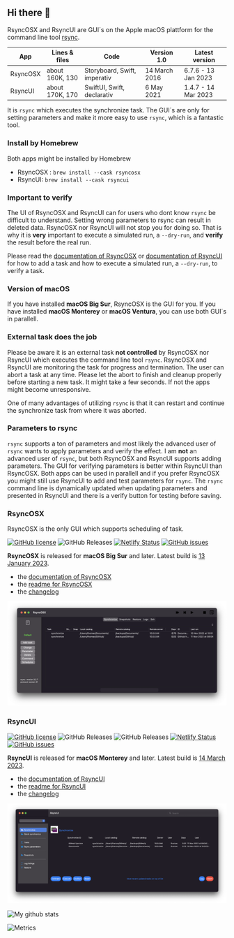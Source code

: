 ## Hi there 👋

RsyncOSX and RsyncUI are GUI´s on the Apple macOS plattform for the command line tool [rsync](https://github.com/WayneD/rsync). 

| App      | Lines & files | Code | Version 1.0 |  Latest version | 
| ----------- | ----------- |   ----------- | -------- |  -------- |
| RsyncOSX   | about 160K, 130  | Storyboard, Swift, imperativ   | 14 March 2016 |	6.7.6 - 13 Jan 2023 | 
| RsyncUI   | about 170K, 170       | SwiftUI, Swift, declarativ     | 6 May 2021 | 1.4.7 - 14 Mar 2023 | 

It is `rsync` which executes the synchronize task. The GUI´s are only for setting parameters and make it more easy to use `rsync`, which is a fantastic tool.

### Install by Homebrew

Both apps might be installed by Homebrew

- RsyncOSX : `brew install --cask rsyncosx`
- RsyncUI: `brew install --cask rsyncui`

### Important to verify

The UI of RsyncOSX and RsyncUI can for users who dont know `rsync` be difficult to understand. Setting wrong parameters to rsync can result in deleted data. RsyncOSX nor RsyncUI will not stop you for doing so. That is why it is **very** important to execute a simulated run, a `--dry-run`, and **verify** the result before the real run.

Please read  the [documentation of RsyncOSX](https://rsyncosx.netlify.app/post/rsyncosxdocs/) or [documentation of RsyncUI](https://rsyncui.netlify.app/post/rsyncuidocs/) for how to add a task and how to execute a simulated run, a `--dry-run`, to verify a task. 

### Version of macOS

If you have installed **macOS Big Sur**, RsyncOSX is the GUI for you. If you have installed **macOS Monterey** or **macOS Ventura**, you can use both GUI´s in parallell.

### External task does the job

Please be aware it is an external task **not controlled** by RsyncOSX nor RsyncUI which executes the command line tool `rsync`. RsyncOSX and RsyncUI are monitoring the task for progress and termination. The user can abort a task at any time. Please let the abort to finish and cleanup properly before starting a new task. It might take a few seconds. If not the apps might become unresponsive.

One of many advantages of utilizing `rsync` is that it can restart and continue the synchronize task from where it was aborted.

### Parameters to rsync

`rsync` supports a ton of parameters and most likely the advanced user of `rsync` wants to apply parameters and verify the effect. I am **not** an advanced user of `rsync`, but both RsyncOSX and RsyncUI supports adding parameters. The GUI for verifying parameters is better within RsyncUI than RsyncOSX. Both apps can be used in parallell and if you prefer RsyncOSX you might still use RsyncUI to add and test parameters for `rsync`. The `rsync` command line is dynamically updated when updating parameters and presented in RsyncUI and there is a verify button for testing before saving. 

### RsyncOSX

RsyncOSX is the only GUI which supports scheduling of task.

[![GitHub license](https://img.shields.io/github/license/rsyncOSX/RsyncOSX)](https://github.com/rsyncOSX/RsyncOSX/blob/master/Licence.MD) ![GitHub Releases](https://img.shields.io/github/downloads/rsyncosx/RsyncOSX/v6.7.6/total) [![Netlify Status](https://api.netlify.com/api/v1/badges/d375f6d7-dc9f-4913-ab43-bfd46d172eb2/deploy-status)](https://app.netlify.com/sites/rsyncosx/deploys) [![GitHub issues](https://img.shields.io/github/issues/rsyncOSX/RsyncOSX)](https://github.com/rsyncOSX/RsyncOSX/issues)

**RsyncOSX** is released for **macOS Big Sur** and later. Latest build is [13 January 2023](https://github.com/rsyncOSX/RsyncOSX/releases).

- the [documentation of RsyncOSX](https://rsyncosx.netlify.app/)
- the [readme for RsyncOSX](https://github.com/rsyncOSX/RsyncOSX/blob/master/RsyncOSX.md)
- the [changelog](https://rsyncosx.netlify.app/post/changelog/)

![](images/rsyncosx.png)

### RsyncUI

[![GitHub license](https://img.shields.io/github/license/rsyncOSX/RsyncUI)](https://github.com/rsyncOSX/RsyncUI/blob/main/Licence.MD) ![GitHub Releases](https://img.shields.io/github/downloads/rsyncosx/RsyncUI/v1.4.7/total) ![GitHub Releases](https://img.shields.io/github/downloads/rsyncosx/RsyncUI/v1.4.3/total) [![Netlify Status](https://api.netlify.com/api/v1/badges/1d14d49b-ff14-4142-b135-771db071b58a/deploy-status)](https://app.netlify.com/sites/rsyncui/deploys) [![GitHub issues](https://img.shields.io/github/issues/rsyncOSX/RsyncUI)](https://github.com/rsyncOSX/RsyncUI/issues)

**RsyncUI** is released for **macOS Monterey** and later. Latest build is [14 March 2023](https://github.com/rsyncOSX/RsyncUI/releases).

- the [documentation of RsyncUI](https://rsyncui.netlify.app/)
- the [readme for RsyncUI](https://github.com/rsyncOSX/RsyncUI/)
- the [changelog](https://rsyncui.netlify.app/post/changelog/)

![](images/rsyncui.png)

![My github stats](https://github-readme-stats.vercel.app/api?username=rsyncOSX&show_icons=true&hide_border=true&theme=dark)

![Metrics](https://metrics.lecoq.io/rsyncOSX?template=classic&config.timezone=Europe%2FOslo)
